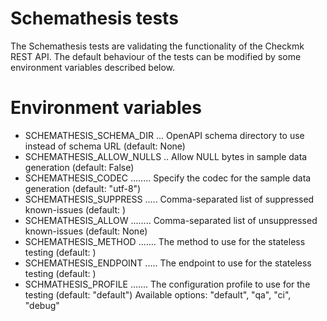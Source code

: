 Schemathesis tests
==================

The Schemathesis tests are validating the functionality of the Checkmk
REST API. The default behaviour of the tests can be modified by some
environment variables described below.

# Environment variables

* SCHEMATHESIS_SCHEMA_DIR ... OpenAPI schema directory to use instead of schema URL (default: None)
* SCHEMATHESIS_ALLOW_NULLS .. Allow NULL bytes in sample data generation (default: False)
* SCHEMATHESIS_CODEC ........ Specify the codec for the sample data generation (default: "utf-8")
* SCHEMATHESIS_SUPPRESS ..... Comma-separated list of suppressed known-issues (default: <all>)
* SCHEMATHESIS_ALLOW ........ Comma-separated list of unsuppressed known-issues (default: None)
* SCHEMATHESIS_METHOD ....... The method to use for the stateless testing (default: <all>)
* SCHEMATHESIS_ENDPOINT ..... The endpoint to use for the stateless testing (default: <all>)
* SCHMATHESIS_PROFILE ....... The configuration profile to use for the testing (default: "default")
                              Available options: "default", "qa", "ci", "debug"